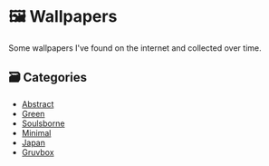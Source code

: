 # 🖼️ Wallpapers

Some wallpapers I've found on the internet and collected over time.

## 🗃️ Categories

<!-- AUTOMATED BLOCK START -->

- [Abstract](./abstract/README.md)
- [Green](./green/README.md)
- [Soulsborne](./soulsborne/README.md)
- [Minimal](./minimal/README.md)
- [Japan](./japan/README.md)
- [Gruvbox](./gruvbox/README.md)

<!-- AUTOMATED BLOCK END -->
